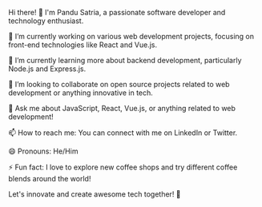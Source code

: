 Hi there! 👋
I'm Pandu Satria, a passionate software developer and technology enthusiast.

🔭 I’m currently working on various web development projects, focusing on front-end technologies like React and Vue.js.

🌱 I’m currently learning more about backend development, particularly Node.js and Express.js.

👯 I’m looking to collaborate on open source projects related to web development or anything innovative in tech.

💬 Ask me about JavaScript, React, Vue.js, or anything related to web development!

📫 How to reach me: You can connect with me on LinkedIn or Twitter.

😄 Pronouns: He/Him

⚡ Fun fact: I love to explore new coffee shops and try different coffee blends around the world!

Let's innovate and create awesome tech together! 🚀
